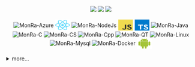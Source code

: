 <!--Hello
<h2><img src="https://emojis.slackmojis.com/emojis/images/1531849430/4246/blob-sunglasses.gif?1531849430" width="30"/> Hi 👋 , I'm MonRá! <img src="https://media.giphy.com/media/12oufCB0MyZ1Go/giphy.gif" width="50"></h2>
-->

<div>
  </p>
  <div align="center">
   <a href="https://www.facebook.com/ramon.chaib" target="_blank"><img src="https://img.shields.io/badge/-Facebook-%230077B5?style=for-the-badge&logo=facebook&logoColor=white" target="_blank"></a> 
  <a href="https://www.instagram.com/monrapps/" target="_blank"><img src="https://img.shields.io/badge/-Instagram-%23E4405F?style=for-the-badge&logo=instagram&logoColor=white" target="_blank"></a>
  <a href="https://www.linkedin.com/in/ramon-chaib-27007635/" target="_blank"><img src="https://img.shields.io/badge/-LinkedIn-%230077B5?style=for-the-badge&logo=linkedin&logoColor=white" target="_blank"></a>   
</div>
  
 <div style="display: inline_block" align="center"><br>
  <img align="center" alt="MonRa-Azure" height="30" width="40" src="https://cdn.jsdelivr.net/gh/devicons/devicon/icons/azure/azure-original.svg">
  <img align="center" alt="MonRa-React" height="30" width="40" src="https://raw.githubusercontent.com/devicons/devicon/master/icons/react/react-original.svg">
  <img align="center" alt="MonRa-NodeJs" height="30" width="40" src="https://cdn.jsdelivr.net/gh/devicons/devicon/icons/nodejs/nodejs-original.svg">
  <img align="center" alt="MonRa-Js" height="30" width="40" src="https://raw.githubusercontent.com/devicons/devicon/master/icons/javascript/javascript-original.svg">     <img align="center" alt="MonRa-Ts" height="30" width="40" src="https://raw.githubusercontent.com/devicons/devicon/master/icons/typescript/typescript-original.svg">
  <img align="center" alt="MonRa-Java" height="30" width="40" src="https://cdn.jsdelivr.net/gh/devicons/devicon/icons/java/java-original.svg">
  <img align="center" alt="MonRa-C" height="30" width="40" src="https://cdn.jsdelivr.net/gh/devicons/devicon/icons/c/c-original.svg">
  <img align="center" alt="MonRa-CS" height="30" width="40" src="https://cdn.jsdelivr.net/gh/devicons/devicon/icons/csharp/csharp-original.svg">
  <img align="center" alt="MonRa-Cpp" height="30" width="40" src="https://cdn.jsdelivr.net/gh/devicons/devicon/icons/cplusplus/cplusplus-original.svg">
  <img align="center" alt="MonRa-QT" height="30" width="40" src="https://cdn.jsdelivr.net/gh/devicons/devicon/icons/qt/qt-original.svg">
  <img align="center" alt="MonRa-Linux" height="30" width="40" src="https://cdn.jsdelivr.net/gh/devicons/devicon/icons/linux/linux-original.svg">
  <img align="center" alt="MonRa-Mysql" height="30" width="40" src="https://cdn.jsdelivr.net/gh/devicons/devicon/icons/mysql/mysql-original.svg">
  <img align="center" alt="MonRa-Docker" height="30" width="40" src="https://cdn.jsdelivr.net/gh/devicons/devicon/icons/docker/docker-original.svg">  
  <img align="center" alt="MonRa-Android" height="30" width="40" src="https://github.com/devicons/devicon/blob/master/icons/android/android-original.svg">
  
</div>
</a>

</br>
<!--
[![github activity graph](https://activity-graph.herokuapp.com/graph?username=monrapps&theme=chartreuse-dark)](https://github.com/monrapps/)
-->
<div>
<details>
      <summary>more...</summary>
      
<!--
### <img src="https://media.giphy.com/media/VgCDAzcKvsR6OM0uWg/giphy.gif" width="50"> A little more about me...  

```javascript
const monra = {
    pronouns: "He" | "Him",
    code: ["any"],
    askMeAbout: ["any"],
    technologies: {
        backEnd: {
            js: ["any"],
        },
        mobileApp: {
            native: ["Android Development"]
        },
        devOps: ["AWS", "Docker🐳", "Route53", "Nginx"],
        databases: ["mongo", "MySql", "sqlite"],
        misc: ["Firebase", "Socket.IO", "selenium", "open-cv", "php", "SuiteApp"]
    },
    architecture: ["Serverless Architecture", "Progressive web applications", "Single page applications"],
    currentFocus: "Building Robots to ease opertations",
    funFact: "There are two ways to write error-free programs; only the third one works"
};
```
-->

---
<!--START_SECTION:waka-->
![Code Time](http://img.shields.io/badge/Code%20Time-1%2C024%20hrs%2022%20mins-blue)

![Profile Views](http://img.shields.io/badge/Profile%20Views-1-blue)

![Lines of code](https://img.shields.io/badge/From%20Hello%20World%20I%27ve%20Written-3.1%20million%20lines%20of%20code-blue)

**🐱 My GitHub Data** 

> 📦 47.6 kB Used in GitHub's Storage 
 > 
> 🏆 2,705 Contributions in the Year 2024
 > 
> 🚫 Not Opted to Hire
 > 
> 📜 24 Public Repositories 
 > 
> 🔑 19 Private Repositories 
 > 
**I'm an Early 🐤** 

```text
🌞 Morning                8414 commits        █████████░░░░░░░░░░░░░░░░   35.03 % 
🌆 Daytime                11016 commits       ███████████░░░░░░░░░░░░░░   45.86 % 
🌃 Evening                3767 commits        ████░░░░░░░░░░░░░░░░░░░░░   15.68 % 
🌙 Night                  825 commits         █░░░░░░░░░░░░░░░░░░░░░░░░   03.43 % 
```
📅 **I'm Most Productive on Thursday** 

```text
Monday                   4445 commits        █████░░░░░░░░░░░░░░░░░░░░   18.50 % 
Tuesday                  4435 commits        █████░░░░░░░░░░░░░░░░░░░░   18.46 % 
Wednesday                4558 commits        █████░░░░░░░░░░░░░░░░░░░░   18.97 % 
Thursday                 5113 commits        █████░░░░░░░░░░░░░░░░░░░░   21.28 % 
Friday                   3232 commits        ███░░░░░░░░░░░░░░░░░░░░░░   13.45 % 
Saturday                 1288 commits        █░░░░░░░░░░░░░░░░░░░░░░░░   05.36 % 
Sunday                   951 commits         █░░░░░░░░░░░░░░░░░░░░░░░░   03.96 % 
```


📊 **This Week I Spent My Time On** 

```text
🕑︎ Time Zone: America/Sao_Paulo

💬 Programming Languages: 
C++                      10 hrs 7 mins       ████████████████████░░░░░   81.29 % 
C                        1 hr 4 mins         ██░░░░░░░░░░░░░░░░░░░░░░░   08.61 % 
INI                      28 mins             █░░░░░░░░░░░░░░░░░░░░░░░░   03.80 % 
Other                    18 mins             █░░░░░░░░░░░░░░░░░░░░░░░░   02.51 % 
Markdown                 17 mins             █░░░░░░░░░░░░░░░░░░░░░░░░   02.33 % 

🔥 Editors: 
VS Code                  12 hrs 27 mins      █████████████████████████   100.00 % 

🐱‍💻 Projects: 
fw_tal_platformio        11 hrs 52 mins      ████████████████████████░   95.30 % 
Markdown                 17 mins             █░░░░░░░░░░░░░░░░░░░░░░░░   02.33 % 
wlm-infra                8 mins              ░░░░░░░░░░░░░░░░░░░░░░░░░   01.20 % 
Unknown Project          8 mins              ░░░░░░░░░░░░░░░░░░░░░░░░░   01.16 % 
agc-web-server           0 secs              ░░░░░░░░░░░░░░░░░░░░░░░░░   00.01 % 

💻 Operating System: 
Windows                  12 hrs 9 mins       ████████████████████████░   97.63 % 
WSL                      17 mins             █░░░░░░░░░░░░░░░░░░░░░░░░   02.37 % 
```

**I Mostly Code in C** 

```text
C                        14 repos            █████░░░░░░░░░░░░░░░░░░░░   20.59 % 
JavaScript               7 repos             ███░░░░░░░░░░░░░░░░░░░░░░   10.29 % 
TypeScript               6 repos             ██░░░░░░░░░░░░░░░░░░░░░░░   08.82 % 
HTML                     5 repos             ██░░░░░░░░░░░░░░░░░░░░░░░   07.35 % 
Python                   4 repos             █░░░░░░░░░░░░░░░░░░░░░░░░   05.88 % 
```



**Timeline**

![Lines of Code chart](https://raw.githubusercontent.com/monrapps/monrapps/master/assets/bar_graph.png)


 Last Updated on 31/12/2024 17:49:36 UTC
<!--END_SECTION:waka-->
